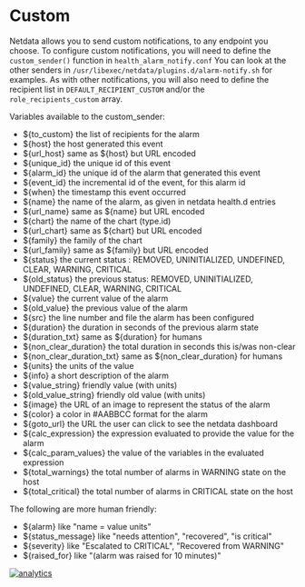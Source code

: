# Custom

Netdata allows you to send custom notifications, to any endpoint you choose.
To configure custom notifications, you will need to define the `custom_sender()` function in `health_alarm_notify.conf` 
You can look at the other senders in `/usr/libexec/netdata/plugins.d/alarm-notify.sh` for examples.
As with other notifications, you will also need to define the recipient list in `DEFAULT_RECIPIENT_CUSTOM` and/or the `role_recipients_custom` array.

Variables available to the custom_sender:
 - ${to_custom}          the list of recipients for the alarm
 - ${host}               the host generated this event
 - ${url_host}           same as ${host} but URL encoded
 - ${unique_id}          the unique id of this event
 - ${alarm_id}           the unique id of the alarm that generated this event
 - ${event_id}           the incremental id of the event, for this alarm id
 - ${when}               the timestamp this event occurred
 - ${name}               the name of the alarm, as given in netdata health.d entries
 - ${url_name}           same as ${name} but URL encoded
 - ${chart}              the name of the chart (type.id)
 - ${url_chart}          same as ${chart} but URL encoded
 - ${family}             the family of the chart
 - ${url_family}         same as ${family} but URL encoded
 - ${status}             the current status : REMOVED, UNINITIALIZED, UNDEFINED, CLEAR, WARNING, CRITICAL
 - ${old_status}         the previous status: REMOVED, UNINITIALIZED, UNDEFINED, CLEAR, WARNING, CRITICAL
 - ${value}              the current value of the alarm
 - ${old_value}          the previous value of the alarm
 - ${src}                the line number and file the alarm has been configured
 - ${duration}           the duration in seconds of the previous alarm state
 - ${duration_txt}       same as ${duration} for humans
 - ${non_clear_duration} the total duration in seconds this is/was non-clear
 - ${non_clear_duration_txt} same as ${non_clear_duration} for humans
 - ${units}              the units of the value
 - ${info}               a short description of the alarm
 - ${value_string}       friendly value (with units)
 - ${old_value_string}   friendly old value (with units)
 - ${image}              the URL of an image to represent the status of the alarm
 - ${color}              a color in #AABBCC format for the alarm
 - ${goto_url}           the URL the user can click to see the netdata dashboard
 - ${calc_expression}    the expression evaluated to provide the value for the alarm
 - ${calc_param_values}  the value of the variables in the evaluated expression
 - ${total_warnings}     the total number of alarms in WARNING state on the host
 - ${total_critical}     the total number of alarms in CRITICAL state on the host

The following are more human friendly:
 - ${alarm}              like "name = value units"
 - ${status_message}     like "needs attention", "recovered", "is critical"
 - ${severity}           like "Escalated to CRITICAL", "Recovered from WARNING"
 - ${raised_for}         like "(alarm was raised for 10 minutes)"


[![analytics](https://www.google-analytics.com/collect?v=1&aip=1&t=pageview&_s=1&ds=github&dr=https%3A%2F%2Fgithub.com%2Fnetdata%2Fnetdata&dl=https%3A%2F%2Fmy-netdata.io%2Fgithub%2Fhealth%2Fnotifications%2Fcustom%2FREADME&_u=MAC~&cid=5792dfd7-8dc4-476b-af31-da2fdb9f93d2&tid=UA-64295674-3)]()
